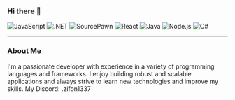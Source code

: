 ### Hi there 👋

![JavaScript](https://img.shields.io/badge/JavaScript-3F67ED?style=for-the-badge&logo=JavaScript&logoColor=FFFFFF)
![.NET](https://img.shields.io/badge/.NET-512BD4?style=for-the-badge&logo=dotnet&logoColor=white)
![SourcePawn](https://img.shields.io/badge/SourcePawn-6E3FED?style=for-the-badge&logo=Source%20Engine&logoColor=FFFFFF)
![React](https://img.shields.io/badge/React-C53FED?style=for-the-badge&logo=react&logoColor=FFFFFF)
![Java](https://img.shields.io/badge/Java-ED3FBE?style=for-the-badge&logo=Java&logoColor=FFFFFF)
![Node.js](https://img.shields.io/badge/Node.js-ED3F67?style=for-the-badge&logo=Node.js&logoColor=FFFFFF)
![C#](https://img.shields.io/badge/C%23-3F67ED?style=for-the-badge&logo=csharp&logoColor=white)

---

### About Me

I'm a passionate developer with experience in a variety of programming languages and frameworks. I enjoy building robust and scalable applications and always strive to learn new technologies and improve my skills.
My Discord: .zifon1337


